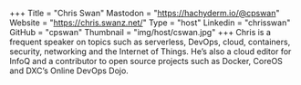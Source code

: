+++
Title = "Chris Swan"
Mastodon = "https://hachyderm.io/@cpswan"
Website = "https://chris.swanz.net/"
Type = "host"
Linkedin = "chrisswan"
GitHub = "cpswan"
Thumbnail = "img/host/cswan.jpg"
+++
Chris is a frequent speaker on topics such as serverless, DevOps, cloud, containers, security, networking and the Internet of Things. He’s also a cloud editor for InfoQ and a contributor to open source projects such as Docker, CoreOS and DXC’s Online DevOps Dojo.